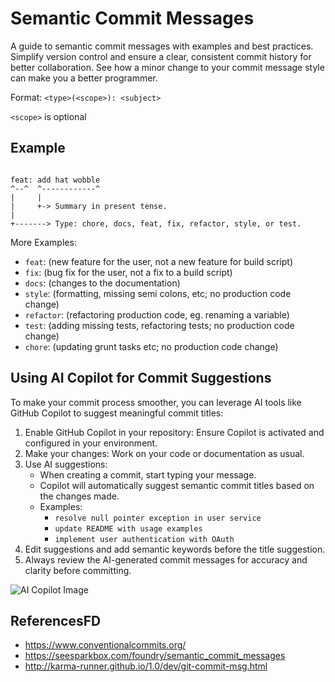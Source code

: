 # Semantic Commit Messages

A guide to semantic commit messages with examples and best practices. Simplify version control and ensure a clear, consistent commit history for better collaboration.
See how a minor change to your commit message style can make you a better programmer.

Format: `<type>(<scope>): <subject>`

`<scope>` is optional

## Example

```![IA-commit](https://github.com/user-attachments/assets/51b0a6dc-5341-43fc-97ae-bdd8ab9f1111)

feat: add hat wobble
^--^  ^------------^
|     |
|     +-> Summary in present tense.
|
+-------> Type: chore, docs, feat, fix, refactor, style, or test.
```

More Examples:

- `feat`: (new feature for the user, not a new feature for build script)
- `fix`: (bug fix for the user, not a fix to a build script)
- `docs`: (changes to the documentation)
- `style`: (formatting, missing semi colons, etc; no production code change)
- `refactor`: (refactoring production code, eg. renaming a variable)
- `test`: (adding missing tests, refactoring tests; no production code change)
- `chore`: (updating grunt tasks etc; no production code change)

## Using AI Copilot for Commit Suggestions

To make your commit process smoother, you can leverage AI tools like GitHub Copilot to suggest meaningful commit titles:

1. Enable GitHub Copilot in your repository: Ensure Copilot is activated and configured in your environment.
2. Make your changes: Work on your code or documentation as usual.
3. Use AI suggestions:
   - When creating a commit, start typing your message.
   - Copilot will automatically suggest semantic commit titles based on the changes made.
   - Examples:
     - `resolve null pointer exception in user service`
     - `update README with usage examples`
     - `implement user authentication with OAuth`
4. Edit suggestions and add semantic keywords before the title suggestion.
5. Always review the AI-generated commit messages for accuracy and clarity before committing.

![AI Copilot Image](https://github.com/FP22FD/semantic-commit-reference/blob/main/IA-commit.jpeg)

## ReferencesFD

- https://www.conventionalcommits.org/
- https://seesparkbox.com/foundry/semantic_commit_messages
- http://karma-runner.github.io/1.0/dev/git-commit-msg.html

